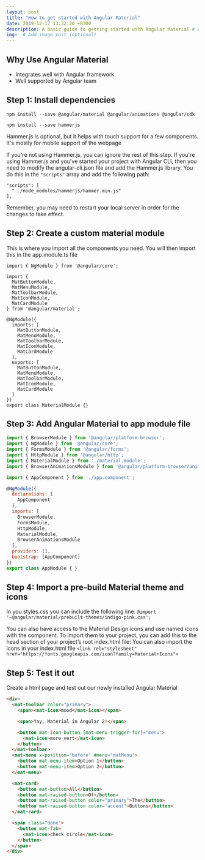 ```yaml
---
layout: post
title: "How to get started with Angular Material"
date: 2019-12-17 13:32:20 +0300
description: A basic guide to getting started with Angular Material # Add post 
img:  # Add image post (optional)
---
```


## Why Use Angular Material
* Integrates well with Angular framework
* Well supported by Angular team

## Step 1: Install dependencies
```
npm install --save @angular/material @angular/animations @angular/cdk
```
```
npm install --save hammerjs
```
Hammer.js is optional, but it helps with touch support for a few components. It's mostly for mobile support of the webpage

If you're not using Hammer.js, you can ignore the rest of this step.
If you're using Hammer.js and you've started your project with Angular CLI, then you need to modify the angular-cli.json file and add the Hammer.js library. You do this in the ```"scripts"``` array and add the following path:

```
"scripts": [
  "../node_modules/hammerjs/hammer.min.js"
],
```

Remember, you may need to restart your local server in order for the changes to take effect.

## Step 2: Create a custom material module
This is where you import all the components you need. You will then import this in the app.module.ts file
```
import { NgModule } from '@angular/core';

import {
  MatButtonModule,
  MatMenuModule,
  MatToolbarModule,
  MatIconModule,
  MatCardModule
} from '@angular/material';

@NgModule({
  imports: [
    MatButtonModule,
    MatMenuModule,
    MatToolbarModule,
    MatIconModule,
    MatCardModule
  ],
  exports: [
    MatButtonModule,
    MatMenuModule,
    MatToolbarModule,
    MatIconModule,
    MatCardModule
  ]
})
export class MaterialModule {}
```
## Step 3: Add Angular Material to app module file

```js
import { BrowserModule } from '@angular/platform-browser';
import { NgModule } from '@angular/core';
import { FormsModule } from '@angular/forms';
import { HttpModule } from '@angular/http';
import { MaterialModule } from './material.module';
import { BrowserAnimationsModule } from '@angular/platform-browser/animations';

import { AppComponent } from './app.component';

@NgModule({
  declarations: [
    AppComponent
  ],
  imports: [
    BrowserModule,
    FormsModule,
    HttpModule,
    MaterialModule,
    BrowserAnimationsModule
  ],
  providers: [],
  bootstrap: [AppComponent]
})
export class AppModule { }
```

## Step 4: Import a pre-build Material theme and icons
In you styles.css you can include the following line:
```@import '~@angular/material/prebuilt-themes/indigo-pink.css';```

You can also have access to the Material Design icons and use named icons with the <mat-icon> component. To import them to your project, you can add this to the head section of your project’s root index.html file:
You can also import the icons in your index.html file
```<link rel="stylesheet" href="https://fonts.googleapis.com/icon?family=Material+Icons">```

## Step 5: Test it out
Create a html page and test out our newly installed Angular Material
```html
<div>
  <mat-toolbar color="primary">
    <span><mat-icon>mood</mat-icon></span>

    <span>Yay, Material in Angular 2!</span>

    <button mat-icon-button [mat-menu-trigger-for]="menu">
      <mat-icon>more_vert</mat-icon>
    </button>
  </mat-toolbar>
  <mat-menu x-position="before" #menu="matMenu">
    <button mat-menu-item>Option 1</button>
    <button mat-menu-item>Option 2</button>
  </mat-menu>

  <mat-card>
    <button mat-button>All</button>
    <button mat-raised-button>Of</button>
    <button mat-raised-button color="primary">The</button>
    <button mat-raised-button color="accent">Buttons</button>
  </mat-card>

  <span class="done">
    <button mat-fab>
      <mat-icon>check circle</mat-icon>
    </button>
  </span>
</div>
```
